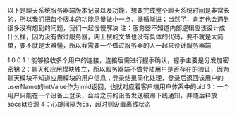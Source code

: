 以下是聊天系统服务器端版本记录以及功能，想要完成整个聊天系统时间是非常长的，所以我们把每个版本的功能尽量做小一点，循循渐进；当然了，肯定也会遇到很多没有想到的问题，我们一起慢慢解决
注：服务器不知道内部逻辑应该设计成什么样，因为没有做过服务器，网上搜的文章也没有具体的代码，要不就是太简单，要不就是太难懂，所以我需要一个做过服务器的人一起来设计服务器端

1.0.0
1：能够接收多个用户的连接，连接后需进行握手确认，握手主要是分发加密密钥
2：聊天和应用模块独立，所以服务器端不做登陆用户是否存在的验证，因为聊天模块不知道应用模块的用户信息；登录结果简化处理，登录后返回该用户的userName的intValue作为imid返回，也就对应着客户端用户体系中的uid
3：一个用户只能在一个设备上登录，会给之前的设备发送被踢下线通知，并随后释放socekt资源
4：心跳间隔为5s，超时则设置离线状态
